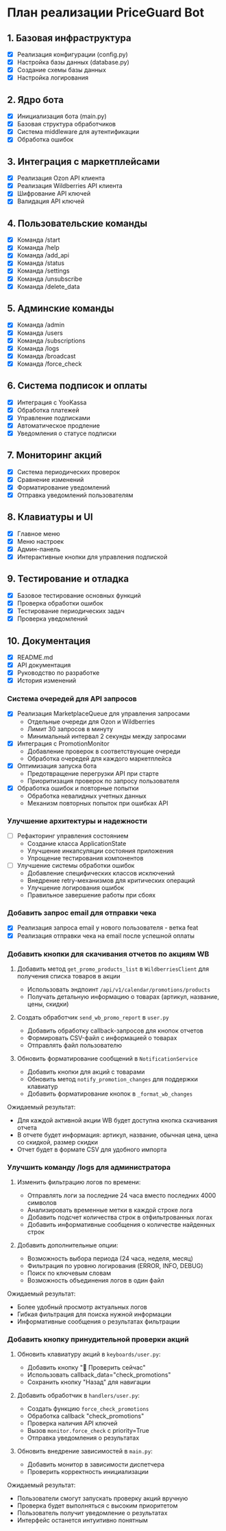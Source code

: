 # План реализации PriceGuard Bot

## 1. Базовая инфраструктура
- [x] Реализация конфигурации (config.py)
- [x] Настройка базы данных (database.py)
- [x] Создание схемы базы данных
- [x] Настройка логирования

## 2. Ядро бота
- [x] Инициализация бота (main.py)
- [x] Базовая структура обработчиков
- [x] Система middleware для аутентификации
- [x] Обработка ошибок

## 3. Интеграция с маркетплейсами
- [x] Реализация Ozon API клиента
- [x] Реализация Wildberries API клиента
- [x] Шифрование API ключей
- [x] Валидация API ключей

## 4. Пользовательские команды
- [x] Команда /start
- [x] Команда /help
- [x] Команда /add_api
- [x] Команда /status
- [x] Команда /settings
- [x] Команда /unsubscribe
- [x] Команда /delete_data

## 5. Админские команды
- [x] Команда /admin
- [x] Команда /users
- [x] Команда /subscriptions
- [x] Команда /logs
- [x] Команда /broadcast
- [x] Команда /force_check

## 6. Система подписок и оплаты
- [x] Интеграция с YooKassa
- [x] Обработка платежей
- [x] Управление подписками
- [x] Автоматическое продление
- [x] Уведомления о статусе подписки

## 7. Мониторинг акций
- [x] Система периодических проверок
- [x] Сравнение изменений
- [x] Форматирование уведомлений
- [x] Отправка уведомлений пользователям

## 8. Клавиатуры и UI
- [x] Главное меню
- [x] Меню настроек
- [x] Админ-панель
- [x] Интерактивные кнопки для управления подпиской

## 9. Тестирование и отладка
- [x] Базовое тестирование основных функций
- [x] Проверка обработки ошибок
- [x] Тестирование периодических задач
- [x] Проверка уведомлений

## 10. Документация
- [x] README.md
- [x] API документация
- [x] Руководство по разработке
- [x] История изменений

### Система очередей для API запросов
- [x] Реализация MarketplaceQueue для управления запросами
  - Отдельные очереди для Ozon и Wildberries
  - Лимит 30 запросов в минуту
  - Минимальный интервал 2 секунды между запросами
- [x] Интеграция с PromotionMonitor
  - Добавление проверок в соответствующие очереди
  - Обработка очередей для каждого маркетплейса
- [x] Оптимизация запуска бота
  - Предотвращение перегрузки API при старте
  - Приоритизация проверок по запросу пользователя
- [x] Обработка ошибок и повторные попытки
  - Обработка невалидных учетных данных
  - Механизм повторных попыток при ошибках API

### Улучшение архитектуры и надежности
- [ ] Рефакторинг управления состоянием
  - Создание класса ApplicationState
  - Улучшение инкапсуляции состояния приложения
  - Упрощение тестирования компонентов
- [ ] Улучшение системы обработки ошибок
  - Добавление специфических классов исключений
  - Внедрение retry-механизмов для критических операций
  - Улучшение логирования ошибок
  - Правильное завершение работы при сбоях

### Добавить запрос email для отправки чека
- [x] Реализация запроса email у нового пользователя - ветка feat
- [x] Реализация отправки чека на email после успешной оплаты

### Добавить кнопки для скачивания отчетов по акциям WB
1. Добавить метод `get_promo_products_list` в `WildberriesClient` для получения списка товаров в акции
   - Использовать эндпоинт `/api/v1/calendar/promotions/products`
   - Получать детальную информацию о товарах (артикул, название, цены, скидки)

2. Создать обработчик `send_wb_promo_report` в `user.py`
   - Добавить обработку callback-запросов для кнопок отчетов
   - Формировать CSV-файл с информацией о товарах
   - Отправлять файл пользователю

3. Обновить форматирование сообщений в `NotificationService`
   - Добавить кнопки для акций с товарами
   - Обновить метод `notify_promotion_changes` для поддержки клавиатур
   - Добавить форматирование кнопок в `_format_wb_changes`

Ожидаемый результат:
- Для каждой активной акции WB будет доступна кнопка скачивания отчета
- В отчете будет информация: артикул, название, обычная цена, цена со скидкой, размер скидки
- Отчет будет в формате CSV для удобного импорта

### Улучшить команду /logs для администратора

1. Изменить фильтрацию логов по времени:
   - Отправлять логи за последние 24 часа вместо последних 4000 символов
   - Анализировать временные метки в каждой строке лога
   - Добавить подсчет количества строк в отфильтрованных логах
   - Добавить информативные сообщения о количестве найденных строк

2. Добавить дополнительные опции:
   - Возможность выбора периода (24 часа, неделя, месяц)
   - Фильтрация по уровню логирования (ERROR, INFO, DEBUG)
   - Поиск по ключевым словам
   - Возможность объединения логов в один файл

Ожидаемый результат:
- Более удобный просмотр актуальных логов
- Гибкая фильтрация для поиска нужной информации
- Информативные сообщения о результатах фильтрации

### Добавить кнопку принудительной проверки акций

1. Обновить клавиатуру акций в `keyboards/user.py`:
   - Добавить кнопку "🔄 Проверить сейчас"
   - Использовать callback_data="check_promotions"
   - Сохранить кнопку "Назад" для навигации

2. Добавить обработчик в `handlers/user.py`:
   - Создать функцию `force_check_promotions`
   - Обработка callback "check_promotions"
   - Проверка наличия API ключей
   - Вызов `monitor.force_check` с priority=True
   - Отправка уведомления о результатах

3. Обновить внедрение зависимостей в `main.py`:
   - Добавить монитор в зависимости диспетчера
   - Проверить корректность инициализации

Ожидаемый результат:
- Пользователи смогут запускать проверку акций вручную
- Проверка будет выполняться с высоким приоритетом
- Пользователь получит уведомление о результатах
- Интерфейс останется интуитивно понятным


